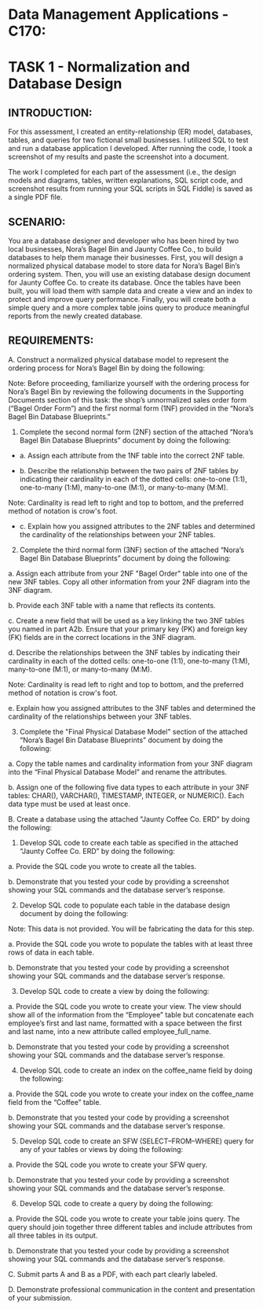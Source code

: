 # Data Management Applications - C170:
# TASK 1 - Normalization and Database Design


## INTRODUCTION:

For this assessment, I created an entity-relationship (ER) model, databases, tables, and queries for two fictional small businesses. I utilized SQL to test and run a database application I developed. After running the code, I took a screenshot of my results and paste the screenshot into a document. 

The work I completed for each part of the assessment (i.e., the design models and diagrams, tables, written explanations, SQL script code, and screenshot results from running your SQL scripts in SQL Fiddle) is saved as a single PDF file.



## SCENARIO:

You are a database designer and developer who has been hired by two local businesses, Nora’s Bagel Bin and Jaunty Coffee Co., to build databases to help them manage their businesses. First, you will design a normalized physical database model to store data for Nora’s Bagel Bin’s ordering system. Then, you will use an existing database design document for Jaunty Coffee Co. to create its database. Once the tables have been built, you will load them with sample data and create a view and an index to protect and improve query performance. Finally, you will create both a simple query and a more complex table joins query to produce meaningful reports from the newly created database.


## REQUIREMENTS:

A.  Construct a normalized physical database model to represent the ordering process for Nora’s Bagel Bin by doing the following:


 

Note: Before proceeding, familiarize yourself with the ordering process for Nora’s Bagel Bin by reviewing the following documents in the Supporting Documents section of this task: the shop’s unnormalized sales order form (“Bagel Order Form”) and the first normal form (1NF) provided in the “Nora’s Bagel Bin Database Blueprints.” 


 

1.  Complete the second normal form (2NF) section of the attached “Nora’s Bagel Bin Database Blueprints” document by doing the following:

 - a.  Assign each attribute from the 1NF table into the correct 2NF table.

 - b.  Describe the relationship between the two pairs of 2NF tables by indicating their cardinality in each of the dotted cells: one-to-one (1:1), one-to-many (1:M), many-to-one (M:1), or many-to-many (M:M).




Note: Cardinality is read left to right and top to bottom, and the preferred method of notation is crow's foot.



- c.  Explain how you assigned attributes to the 2NF tables and determined the cardinality of the relationships between your 2NF tables.

2.  Complete the third normal form (3NF) section of the attached “Nora’s Bagel Bin Database Blueprints” document by doing the following:

a.  Assign each attribute from your 2NF "Bagel Order" table into one of the new 3NF tables. Copy all other information from your 2NF diagram into the 3NF diagram.

b.  Provide each 3NF table with a name that reflects its contents.

c.  Create a new field that will be used as a key linking the two 3NF tables you named in part A2b. Ensure that your primary key (PK) and foreign key (FK) fields are in the correct locations in the 3NF diagram.

d.  Describe the relationships between the 3NF tables by indicating their cardinality in each of the dotted cells: one-to-one (1:1), one-to-many (1:M), many-to-one (M:1), or many-to-many (M:M).



Note: Cardinality is read left to right and top to bottom, and the preferred method of notation is crow's foot.


e.  Explain how you assigned attributes to the 3NF tables and determined the cardinality of the relationships between your 3NF tables.

3.  Complete the "Final Physical Database Model" section of the attached “Nora’s Bagel Bin Database Blueprints” document by doing the following:

a.  Copy the table names and cardinality information from your 3NF diagram into the “Final Physical Database Model” and rename the attributes.

b.  Assign one of the following five data types to each attribute in your 3NF tables: CHAR(), VARCHAR(), TIMESTAMP, INTEGER, or NUMERIC(). Each data type must be used at least once.

 

B.  Create a database using the attached "Jaunty Coffee Co. ERD" by doing the following:

1.  Develop SQL code to create each table as specified in the attached “Jaunty Coffee Co. ERD” by doing the following:

a.  Provide the SQL code you wrote to create all the tables.

b.  Demonstrate that you tested your code by providing a screenshot showing your SQL commands and the database server’s response.

2.  Develop SQL code to populate each table in the database design document by doing the following:

 

Note: This data is not provided. You will be fabricating the data for this step.

 

a.  Provide the SQL code you wrote to populate the tables with at least three rows of data in each table.

b.  Demonstrate that you tested your code by providing a screenshot showing your SQL commands and the database server’s response.

3.  Develop SQL code to create a view by doing the following: 

a.  Provide the SQL code you wrote to create your view. The view should show all of the information from the “Employee” table but concatenate each employee’s first and last name, formatted with a space between the first and last name, into a new attribute called employee_full_name.

b.  Demonstrate that you tested your code by providing a screenshot showing your SQL commands and the database server’s response.

4.  Develop SQL code to create an index on the coffee_name field by doing the following:

a.  Provide the SQL code you wrote to create your index on the coffee_name field from the “Coffee” table.

b.  Demonstrate that you tested your code by providing a screenshot showing your SQL commands and the database server’s response.

5.  Develop SQL code to create an SFW (SELECT–FROM–WHERE) query for any of your tables or views by doing the following: 

a.  Provide the SQL code you wrote to create your SFW query.

b.  Demonstrate that you tested your code by providing a screenshot showing your SQL commands and the database server’s response.

6.  Develop SQL code to create a query by doing the following:

a.  Provide the SQL code you wrote to create your table joins query. The query should join together three different tables and include attributes from all three tables in its output.

b.  Demonstrate that you tested your code by providing a screenshot showing your SQL commands and the database server’s response.

 

C.  Submit parts A and B as a PDF, with each part clearly labeled.

 

D.  Demonstrate professional communication in the content and presentation of your submission.
